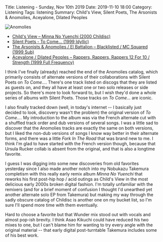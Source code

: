Title: Listening - Sunday, Nov 10th 2019 
Date: 2019-11-10 18:00
Category: Listening
Tags: listening
Summary: Child's View, Silent Poets, The Arsonists & Anomolies, Aceyalone, Dilated Peoples


![Anomolies](/images/anomolies.jpg)

- [Child's View – Minna No Yuenchi (2000 Childisc)](https://www.discogs.com/Childs-View-Minna-No-Yuenchi/release/236798)
- [Silent Poets - To Come... (1999 Idyllic)](https://www.discogs.com/Silent-Poets-To-Come/release/1276061)
- [The Arsonists & Anomolies / El Battalion – Blacklisted / MC Squared (1999 Sub)](https://www.discogs.com/The-Arsonists-Anomolies-El-Battalion-Blacklisted-MC-Squared/release/724225)
- [Aceyalone / Dilated Peoples – Rappers, Rappers, Rappers 12 For 10 / Strength (1999 Full Frequency)](https://www.discogs.com/Aceyalone-Dilated-Peoples-Rappers-Rappers-Rappers-12-For-10-Strength/release/513074)


I think I've finally (already) reached the end of the Anomolies catalog, which primarily consists of alternate versions of their collaborations with 
Silent Poets on _To Come..._. There's one track listed on discogs that they are listed as guests on, and they all have at least one or two solo releases 
or side projects. So there's more to look forward to, but I wish they'd done a whole series of albums with Silent Poets. Those tracks on _To Come..._ are 
iconic. 

I also finally tracked down (well, in today's internet -- I basically just decided to look, discovery wasn't the problem) the original version of _To Come..._. 
My introduction to the album was via the French alternate cut with a shuffled track order and dub versions of several songs. I was a little sad to discover that 
the Anomolies tracks are exactly the same on both versions, but I liked the non-dub versions of songs I know way better in their alternate forms, and there was 
a little _Fork In The Road_ that was brand new to me. I think I'm glad to have started with the French version though, because that Ursula Rucker collab is 
absent from the original, and that is also a longtime favorite.

I guess I was digging into some new discoveries from old favorites yesterday since I also made another notch into my Nobukazu Takemura completism with this 
really early remix album _Minna No Yuenchi_ that reworks his first post-hip hop / acid outings as Child's View in the most delicious early 2000s broken digital 
fashion. I'm totally unfamiliar with the remixers (and for a brief moment of confusion I thought I'd unearthed yet another alternate solo EP from Takemura) 
but making my way through the sadly obscure catalog of Childisc is another one on my bucket list, so I'm sure I'll spend more time with them eventually. 

Hard to choose a favorite but that Wunder mix stood out with vocals and almost pop-ish brevity. I think Asao Kikuchi could have reduced his two mixes to one, 
but I can't blame him for wanting to try every angle with the original material -- that early digital post-turntable Takemura includes some of his best work.
